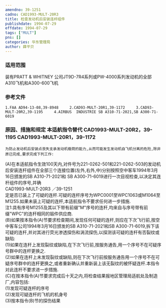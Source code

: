 ```yaml
---
amendno: 39-1251  
cadno: CAD1993-MULT-20R3  
title: 检查发动机后安装连杆组件  
publishdate: 1994-07-29  
effdate: 1994-07-29  
tags: ["MULT"]  
pns: []  
categories: 华东管理局  
author: 薛平贝  
---
```

  
### 适用范围  
装有PRATT & WHITNEY 公司JT9D-7R4系列或PW-4000系列发动机的全部A310飞机和A300-600飞机  
  
<!--more-->  
### 参考文件  
    1.FAA AD94-13-08,39-8948     2.CAD93-MULT-20R1,39-1172     3.CAD93-MULT-20R2,39-1195     4.AIRBUS  INDUSTRIE SB A310-71-2021,SB A300-71-6019  
  
### 原因、措施和规定 本适航指令替代 CAD1993-MULT-20R2，39-1195    CAD1993-MULT-20R1，39-1172  
    为防止发动机后安装点丧失支承发动机载荷的能力,从而可能发生发动机自飞机分离的危险,除非原已完成,要求完成下列工作:  
(A)在本适航指令生效100天内,对件号为221-0262-501和221-0262-503的发动机后安装连杆组件在全部三个连接位置(左外,右外,中)分别按照空中客车1994年3月16日颁发的SB A310-71-2021和 SB A300-71-6019进行一次目视检查,以决定其连杆组件的序号,并确  
       CAD1993-MULT-20R3   ／39-1251  
定是否已装上了可疑的连杆.可疑的连杆序号为WPC0001至WPC1063或M1064至M1255.如果未装上可疑的连杆,本适航指令不要求任何进一步措施.  
注1:具有序号M1255及其以下带有前缀"M"序号的连杆,均来自与序号带有前缀"WPC"的连杆相同的锻件供应商.  
    (B)如果按本指令(A)节要求检查期间,发现任何可疑的连杆,则应在下次飞行前,按空中客车公司1994年3月16日颁发的SB A310-71-2021和SB A300-71-6019,拆下该可疑的连杆,并对其进行荧光渗透探伤和涡流探伤,以探测该可疑的连杆有否裂纹或缺陷:  
    (1)如果在连杆上发现裂纹或缺陷,在下次飞行前,按服务通告,用一个序号不在可疑序号群中的连杆更换之.  
    (2)如果在连杆上未发现裂纹或缺陷,则在下次飞行前按服务通告用一个序号不在可疑序号群中的连杆更换之,或者重新确认并重新装上该无裂纹的被怀疑连杆.本指令对此连杆不要求进一步措施.  
(C)在按本指令(A)节要求完成后十天之内,将检查结果报地区管理局适航处及制造厂,内容包括:  
(1)发现可疑连杆的序号  
(2)发现可疑连杆的飞机的机身号  
(3)按本指令(B)节的探伤结果  
  
